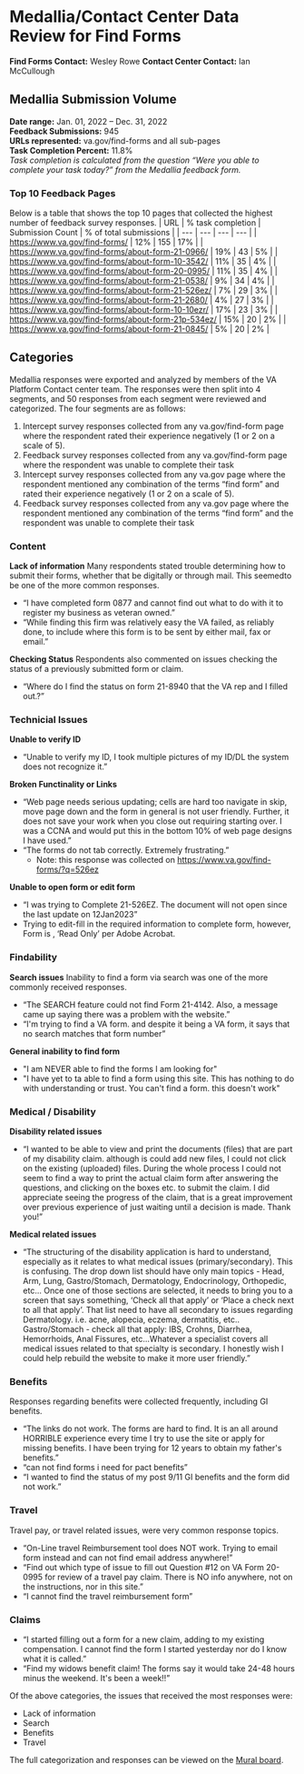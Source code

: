 # Medallia/Contact Center Data Review for Find Forms

**Find Forms Contact:** Wesley Rowe
**Contact Center Contact:** Ian McCullough


## Medallia Submission Volume
**Date range:** Jan. 01, 2022 – Dec. 31, 2022<br>
**Feedback Submissions:** 945<br>
**URLs represented:** va.gov/find-forms and all sub-pages<br>
**Task Completion Percent:** 11.8%<br>
_Task completion is calculated from the question “Were you able to complete your task today?” from the Medallia feedback form._


### Top 10 Feedback Pages
Below is a table that shows the top 10 pages that collected the highest number of feedback survey responses. 
| URL | % task completion | Submission Count | % of total submissions |
| --- | --- | --- | --- |
| https://www.va.gov/find-forms/ | 12% | 155 | 17% |
| https://www.va.gov/find-forms/about-form-21-0966/ | 19% | 43 | 5% |
| https://www.va.gov/find-forms/about-form-10-3542/ | 11% | 35 | 4% |
| https://www.va.gov/find-forms/about-form-20-0995/ | 11% | 35 | 4% |
| https://www.va.gov/find-forms/about-form-21-0538/ | 9% | 34 | 4% |
| https://www.va.gov/find-forms/about-form-21-526ez/ | 7% | 29 | 3% |
| https://www.va.gov/find-forms/about-form-21-2680/ | 4% | 27 | 3% |
| https://www.va.gov/find-forms/about-form-10-10ezr/ | 17% | 23 | 3% |
| https://www.va.gov/find-forms/about-form-21p-534ez/ | 15% | 20 | 2% |
| https://www.va.gov/find-forms/about-form-21-0845/ | 5% | 20 | 2% |

## Categories
Medallia responses were exported and analyzed by members of the VA Platform Contact center team. The responses were then split into 4 segments, and 50 responses from each segment were reviewed and categorized. The four segments are as follows:
1. Intercept survey responses collected from any va.gov/find-form page where the respondent rated their experience negatively (1 or 2 on a scale of 5).
2. Feedback survey responses collected from any va.gov/find-form page where the respondent was unable to complete their task
3. Intercept survey responses collected from any va.gov page where the respondent mentioned any combination of the terms “find form” and rated their experience negatively (1 or 2 on a scale of 5).
4. Feedback survey responses collected from any va.gov page where the respondent mentioned any combination of the terms “find form” and the respondent was unable to complete their task

### Content
**Lack of information**
Many respondents stated trouble determining how to submit their forms, whether that be digitally or through mail. This seemedto be one of the more common responses.
* “I have completed form 0877 and cannot find out what to do with it to register my business as veteran owned.”
* “While finding this firm was relatively easy the VA failed, as reliably done, to include where this form is to be sent by either mail, fax or email.”

**Checking Status**
Respondents also commented on issues checking the status of a previously submitted form or claim.
* “Where do I find the status on form 21-8940 that the VA rep and I  filled out.?”


### Technicial Issues
**Unable to verify ID**
* “Unable to verify my ID, I took multiple pictures of my ID/DL the system does not recognize it.”

**Broken Functinality or Links**
* “Web page needs serious updating; cells are hard too navigate in skip, move page down and the form in general is not user friendly. Further, it does not save your work when you close out requiring starting over. I was a CCNA and would put this in the bottom 10% of web page designs I have used.”
* “The forms do not tab correctly. Extremely frustrating.”
    * Note: this response was collected on https://www.va.gov/find-forms/?q=526ez

**Unable to open form or edit form**
* “I was trying to Complete 21-526EZ. The document will not open since the last update on 12Jan2023”
* Trying to edit-fill in the required information to complete form, however, Form is ‚ ‘Read Only’ per Adobe Acrobat.

### Findability
**Search issues**
Inability to find a form via search was one of the more commonly received responses.

* “The SEARCH feature could not find Form 21-4142. Also, a message came up saying there was a problem with the website.”
* “I'm trying to find a VA form. and despite it being a VA form, it says that no search matches that form number”

**General inability to find form**
* "I am NEVER able to find the forms I am looking for"
* "I have yet to ta able to find a form using this site. This has nothing to do with understanding or trust. You can't find a form. this doesn't work"


### Medical / Disability
**Disability related issues**
* “I wanted to be able to view and print the documents (files) that are part of my disability claim. although is could add new files, I could not click on the existing (uploaded) files. During the whole process I could not seem to find a way to print the actual claim form after answering the questions, and clicking on the boxes etc. to submit the claim.   I did appreciate seeing the progress of the claim, that is a great improvement over previous experience of just waiting until a decision is made. Thank you!”

**Medical related issues**
* “The structuring of the disability application is hard to understand, especially as it relates to what medical issues (primary/secondary). This is confusing. The drop down list should have only main topics - Head, Arm, Lung, Gastro/Stomach, Dermatology, Endocrinology, Orthopedic, etc... Once one of those sections are selected, it needs to bring you to a screen that says something, ‘Check all that apply’ or ‘Place a check next to all that apply’.  That list need to have all secondary to issues regarding Dermatology. i.e. acne, alopecia, eczema, dermatitis, etc.. Gastro/Stomach - check all that apply: IBS, Crohns, Diarrhea, Hemorrhoids, Anal Fissures, etc...Whatever a specialist covers all medical issues related to that specialty is secondary.  I honestly wish I could help rebuild the website to make it more user friendly.”


### Benefits
Responses regarding benefits were collected frequently, including GI benefits.
* “The links do not work.  The forms are hard to find.  It is an all around HORRIBLE experience every time I try to use the site or apply for missing benefits.  I have been trying for 12 years to obtain my father's benefits.”
* “can not find forms i need for pact benefits”
* “I wanted to find the status of my post 9/11 GI benefits and the form did not work.”


### Travel
Travel pay, or travel related issues, were very common response topics.
* “On-Line travel Reimbursement tool does NOT work.  Trying to email form instead and can not find email address anywhere!”
* “Find out which type of issue to fill out Question #12 on VA Form 20-0995 for review of a travel pay claim. There is NO info anywhere, not on the instructions, nor in this site.”
* “I cannot find the travel reimbursement form”


### Claims
* “I started filling out a form for a new claim, adding to my existing compensation. I cannot find the form I started yesterday nor do I know what it is called.”
* “Find my widows benefit claim! The forms say it would take 24-48 hours minus the weekend. It's been a week!!”

Of the above categories, the issues that received the most responses were:

* Lack of information
* Search
* Benefits
* Travel

The full categorization and responses can be viewed on the [Mural board](https://app.mural.co/t/adhocvetsgov9623/m/adhocvetsgov9623/1676311311015/b2f3b67b456d44341ed35a5e461d1868656b58c7?sender=u683996861c7842a72dea8966).
